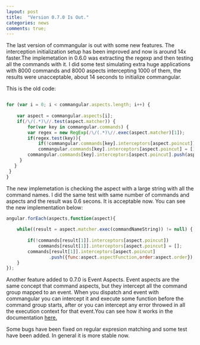 ```yaml
---
layout: post
title:  "Version 0.7.0 Is Out."
categories: news
comments: true;
---
```


The last version of commangular is out with some new features. The interception initialization setup has been improved and now is around 14x faster.The implemetation in 0.6.0 was extracting the regexp and then testing all the commands with it.
I did some test simulating extra huge applications with 8000 commands and 8000 aspects intercepting 1000 of them, the results were unacceptable, about 14 seconds to initialize commangular.

<!--more-->

This is the old code:

```javascript

for (var i = 0; i < commangular.aspects.length; i++) {
        
	var aspect = commangular.aspects[i];
	if(/\/(.*)\//.test(aspect.matcher)) {
   		for(var key in commangular.commands) {
     	var regex = new RegExp(/\/(.*)\//.exec(aspect.matcher)[1]);
     	if(regex.test(key)){
       		if(!commangular.commands[key].interceptors[aspect.poincut])
         	commangular.commands[key].interceptors[aspect.poincut] = [];
       	commangular.commands[key].interceptors[aspect.poincut].push(aspect.aspectFunction);
     }
   }  
 }
}
```
The new implemetation is checking the aspect with a large string with all the command names. I did the same test with same number of commands and aspects and the result was 0.6 secons. It is acceptable now.
You can see the new implementation below:

```javascript
angular.forEach(aspects,function(aspect){
							
	while((result = aspect.matcher.exec(commandNameString)) != null) {
		
		if(!commands[result[1]].interceptors[aspect.poincut])
			commands[result[1]].interceptors[aspect.poincut] = [];
		commands[result[1]].interceptors[aspect.poincut]
				.push({func:aspect.aspectFunction,order:aspect.order});
	}
});
```
Another feature added to 0.7.0 is Event Aspects. Event aspects are the same concept that command aspects, but they intercept all the command group mapped to an event. When you dispatch and event with commangular you can intercept it and execute some function before the command group starts, after or you can intercept any error throwed in all the execution context for that event.You can see how it works in the documentation [here.](/docs/#event-aspects)

Some bugs have been fixed on regular expresion matching and some test have been added. In general it is more stable now.



